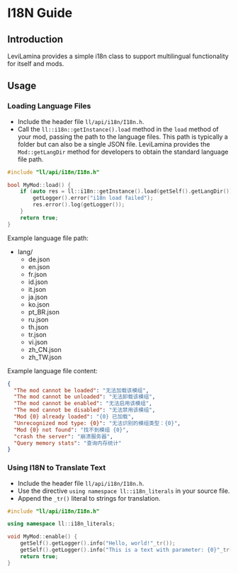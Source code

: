 # I18N Guide

## Introduction

LeviLamina provides a simple i18n class to support multilingual functionality for itself and mods.

## Usage

### Loading Language Files

- Include the header file `ll/api/i18n/I18n.h`.
- Call the `ll::i18n::getInstance().load` method in the `load` method of your mod, passing the path to the language files. This path is
  typically a folder but can also be a single JSON file. LeviLamina provides the `Mod::getLangDir` method for developers
  to obtain the standard language file path.

```cpp
#include "ll/api/i18n/I18n.h"

bool MyMod::load() {
    if (auto res = ll::i18n::getInstance().load(getSelf().getLangDir()); !res) {
        getLogger().error("i18n load failed");
        res.error().log(getLogger());
    }
    return true;
}
```

Example language file path:

- lang/
    - de.json
    - en.json
    - fr.json
    - id.json
    - it.json
    - ja.json
    - ko.json
    - pt_BR.json
    - ru.json
    - th.json
    - tr.json
    - vi.json
    - zh_CN.json
    - zh_TW.json

Example language file content:

```json
{
  "The mod cannot be loaded": "无法加载该模组",
  "The mod cannot be unloaded": "无法卸载该模组",
  "The mod cannot be enabled": "无法启用该模组",
  "The mod cannot be disabled": "无法禁用该模组",
  "Mod {0} already loaded": "{0} 已加载",
  "Unrecognized mod type: {0}": "无法识别的模组类型：{0}",
  "Mod {0} not found": "找不到模组 {0}",
  "crash the server": "崩溃服务器",
  "Query memory stats": "查询内存统计"
}
```

### Using I18N to Translate Text

- Include the header file `ll/api/i18n/I18n.h`.
- Use the directive `using namespace ll::i18n_literals` in your source file.
- Append the `_tr()` literal to strings for translation.

```cpp
#include "ll/api/i18n/I18n.h"

using namespace ll::i18n_literals;

void MyMod::enable() {
    getSelf().getLogger().info("Hello, world!"_tr());
    getSelf().getLogger().info("This is a text with parameter: {0}"_tr("parameter"));
    return true;
}
```